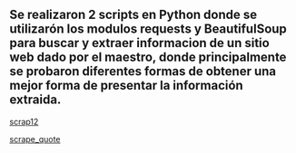 ## Se realizaron 2 scripts en Python donde se utilizarón los modulos requests y BeautifulSoup para buscar y extraer informacion de un sitio web dado por el maestro, donde principalmente se probaron diferentes formas de obtener una mejor forma de presentar la información extraida.

[scrap12]()

[scrape_quote]()
